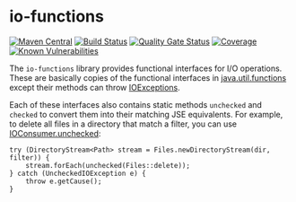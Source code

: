 # io-functions
[![Maven Central](https://img.shields.io/maven-central/v/com.github.robtimus/io-functions)](https://search.maven.org/artifact/com.github.robtimus/io-functions)
[![Build Status](https://github.com/robtimus/io-functions/actions/workflows/build.yml/badge.svg)](https://github.com/robtimus/io-functions/actions/workflows/build.yml)
[![Quality Gate Status](https://sonarcloud.io/api/project_badges/measure?project=com.github.robtimus%3Aio-functions&metric=alert_status)](https://sonarcloud.io/summary/overall?id=com.github.robtimus%3Aio-functions)
[![Coverage](https://sonarcloud.io/api/project_badges/measure?project=com.github.robtimus%3Aio-functions&metric=coverage)](https://sonarcloud.io/summary/overall?id=com.github.robtimus%3Aio-functions)
[![Known Vulnerabilities](https://snyk.io/test/github/robtimus/io-functions/badge.svg)](https://snyk.io/test/github/robtimus/io-functions)

The `io-functions` library provides functional interfaces for I/O operations. These are basically copies of the functional interfaces in [java.util.functions](https://docs.oracle.com/javase/8/docs/api/java/util/function/package-summary.html) except their methods can throw [IOExceptions](https://docs.oracle.com/javase/8/docs/api/java/io/IOException.html).

Each of these interfaces also contains static methods `unchecked` and `checked` to convert them into their matching JSE equivalents. For example, to delete all files in a directory that match a filter, you can use [IOConsumer.unchecked](https://robtimus.github.io/io-functions/apidocs/com/github/robtimus/io/function/IOConsumer.html#unchecked-com.github.robtimus.io.function.IOConsumer-):

    try (DirectoryStream<Path> stream = Files.newDirectoryStream(dir, filter)) {
        stream.forEach(unchecked(Files::delete));
    } catch (UncheckedIOException e) {
        throw e.getCause();
    }
